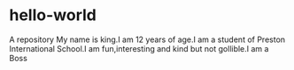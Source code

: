 # hello-world
A repository
My name is king.I am 12 years of age.I am a student of Preston International School.I am fun,interesting and kind but not gollible.I am a Boss

